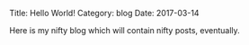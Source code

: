 Title: Hello World!
Category: blog
Date: 2017-03-14


Here is my nifty blog which will contain nifty posts, eventually.